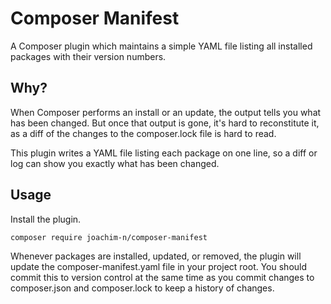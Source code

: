 # Composer Manifest

A Composer plugin which maintains a simple YAML file listing all installed
packages with their version numbers.

## Why?

When Composer performs an install or an update, the output tells you what has
been changed. But once that output is gone, it's hard to reconstitute it, as a
diff of the changes to the composer.lock file is hard to read.

This plugin writes a YAML file listing each package on one line, so a diff or
log can show you exactly what has been changed.

## Usage

Install the plugin.

```
composer require joachim-n/composer-manifest
```

Whenever packages are installed, updated, or removed, the plugin will update the
composer-manifest.yaml file in your project root. You should commit this to
version control at the same time as you commit changes to composer.json and
composer.lock to keep a history of changes.
